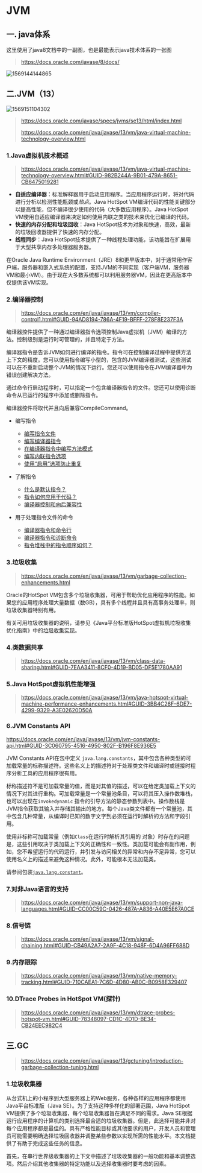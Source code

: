 # JVM

## 一. java体系

这里使用了java8文档中的一副图，也是最能表示java技术体系的一张图

> https://docs.oracle.com/javase/8/docs/

![1569144144865](E:\codes\ideaworkspace\Jdk-new-features\Jdk-new-features\imges\1569144144865.png)

## 二.JVM（13）

![1569151104302](E:\codes\ideaworkspace\Jdk-new-features\Jdk-new-features\imges\1569151104302.png)

> https://docs.oracle.com/javase/specs/jvms/se13/html/index.html
>
> https://docs.oracle.com/en/java/javase/13/vm/java-virtual-machine-technology-overview.html

### 1.Java虚拟机技术概述

> https://docs.oracle.com/en/java/javase/13/vm/java-virtual-machine-technology-overview.html#GUID-982B244A-9B01-479A-8651-CB6475019281

- **自适应编译器**：标准解释器用于启动应用程序。当应用程序运行时，将对代码进行分析以检测性能瓶颈或*热点*。Java HotSpot VM编译代码的性能关键部分以提高性能，但不编译很少使用的代码（大多数应用程序）。Java HotSpot VM使用自适应编译器来决定如何使用内联之类的技术来优化已编译的代码。
- **快速的内存分配和垃圾回收**：Java HotSpot技术为对象和快速，高效，最新的垃圾回收器提供了快速的内存分配。
- **线程同步**：Java HotSpot技术提供了一种线程处理功能，该功能旨在扩展用于大型共享内存多处理器服务器。

在Oracle Java Runtime Environment（JRE）8和更早版本中，对于通常用作客户端，服务器和嵌入式系统的配置，支持JVM的不同实现（客户端VM，服务器VM和最小VM）。由于现在大多数系统都可以利用服务器VM，因此在更高版本中仅提供该VM实现。

### 2.编译器控制

> https://docs.oracle.com/en/java/javase/13/vm/compiler-control1.html#GUID-94AD8194-786A-4F19-BFFF-278F8E237F3A

编译器控件提供了一种通过编译器指令选项控制Java虚拟机（JVM）编译的方法。控制级别是运行时可管理的，并且特定于方法。

编译器指令是告诉JVM如何进行编译的指令。指令可在控制编译过程中提供方法上下文的精度。您可以使用指令编写小型的，包含的JVM编译器测试，这些测试可以在不重新启动整个JVM的情况下运行。您还可以使用指令在JVM编译器中为错误创建解决方法。

通过命令行启动程序时，可以指定一个包含编译器指令的文件。您还可以使用诊断命令从已运行的程序中添加或删除指令。

编译器控件将取代并且向后兼容CompileCommand。

- 编写指令
  - [编写指令文件](https://docs.oracle.com/en/java/javase/13/vm/writing-directives.html#GUID-8D24F71C-00A0-4959-AF10-1E08201B0B69)
  - [编写编译器指令](https://docs.oracle.com/en/java/javase/13/vm/writing-directives.html#GUID-4191CF8A-8FBB-4DB1-9275-DE438B7EE69A)
  - [在编译器指令中编写方法模式](https://docs.oracle.com/en/java/javase/13/vm/writing-directives.html#GUID-EAAA6987-3F98-42FB-A877-C6169B4C71BE)
  - [编写内联指令选项](https://docs.oracle.com/en/java/javase/13/vm/writing-directives.html#GUID-F9B12DF3-50D7-432F-942C-BD554FF41865)
  - [使用“启用”选项防止重复](https://docs.oracle.com/en/java/javase/13/vm/writing-directives.html#GUID-D89AB9B7-B72B-4889-B3F3-4FEABEC783C1)

- 了解指令
  - [什么是默认指令？](https://docs.oracle.com/en/java/javase/13/vm/understanding-directives-better.html#GUID-1011AB83-1C0E-4C4B-B302-4CD487F25C61)
  - [指令如何应用于代码？](https://docs.oracle.com/en/java/javase/13/vm/understanding-directives-better.html#GUID-FB010DC3-9E3C-4D19-AEDE-9527DAA1AD7D)
  - [编译器控制和向后兼容性](https://docs.oracle.com/en/java/javase/13/vm/understanding-directives-better.html#GUID-AC93D367-C00F-4054-83A0-42C4BD5C4F87)

- 用于处理指令文件的命令
  - [编译器指令和命令行](https://docs.oracle.com/en/java/javase/13/vm/commands-work-directive-files.html#GUID-3517007F-824A-4079-B374-188C107D9AB2)
  - [编译器指令和诊断命令](https://docs.oracle.com/en/java/javase/13/vm/commands-work-directive-files.html#GUID-4B31D43A-EEBF-47E0-AAB5-9BEB23B7CFC2)
  - [指令堆栈中的指令顺序如何？](https://docs.oracle.com/en/java/javase/13/vm/commands-work-directive-files.html#GUID-0BE73FEB-C133-4907-869A-42F9E4646E9D)

### 3.垃圾收集

> https://docs.oracle.com/en/java/javase/13/vm/garbage-collection-enhancements.html

Oracle的HotSpot VM包含多个垃圾收集器，可用于帮助优化应用程序的性能。如果您的应用程序处理大量数据（数GB），具有多个线程并且具有高事务处理率，则垃圾收集器特别有用。

有关可用垃圾收集器的说明，请参见《Java平台标准版HotSpot虚拟机垃圾收集优化指南》中的[垃圾收集实现](https://www.oracle.com/pls/topic/lookup?ctx=en/java/javase/13/vm&id=JSGCT-GUID-23844E39-7499-400C-A579-032B68E53073)。

### 4.类数据共享

> https://docs.oracle.com/en/java/javase/13/vm/class-data-sharing.html#GUID-7EAA3411-8CF0-4D19-BD05-DF5E1780AA91

### 5.Java HotSpot虚拟机性能增强

> https://docs.oracle.com/en/java/javase/13/vm/java-hotspot-virtual-machine-performance-enhancements.html#GUID-3BB4C26F-6DE7-4299-9329-A3E02620D50A

### 6.JVM Constants API

https://docs.oracle.com/en/java/javase/13/vm/jvm-constants-api.html#GUID-3C060795-4516-4950-802F-B196F8E936E5

JVM Constants API在包中定义 `java.lang.constants`，其中包含各种类型的可加载常量的标称描述符。这些名义上的描述符对于处理类文件和编译时或链接时程序分析工具的应用程序很有用。

标称描述符不是可加载常量的值，而是对其值的描述，可以在给定类加载上下文的情况下对其进行重构。可加载常量是一个常量池条目，可以将其压入操作数堆栈，也可以出现在`invokedynamic` 指令的引导方法的静态参数列表中。操作数栈是JVM指令获取其输入并存储其输出的地方。每个Java类文件都有一个常量池，其中包含几种常量，从编译时已知的数字文字到必须在运行时解析的方法和字段引用。

使用非标称可加载常量（例如`Class`在运行时解析其引用的 对象）时存在的问题是，这些引用取决于类加载上下文的正确性和一致性。类加载可能会有副作用，例如，您不希望运行的代码运行，并引发与访问相关的异常和内存不足异常，您可以使用名义上的描述来避免这种情况。此外，可能根本无法加载类。

请参阅包装[`java.lang.constant`](https://docs.oracle.com/en/java/javase/13/docs/api/java.base/java/lang/constant/package-summary.html)。

### 7.对非Java语言的支持

> https://docs.oracle.com/en/java/javase/13/vm/support-non-java-languages.html#GUID-CC00C59C-0426-487A-A836-A40E5E67A0CE

### 8.信号链

> https://docs.oracle.com/en/java/javase/13/vm/signal-chaining.html#GUID-CB49A2A7-2A9F-4C18-948F-6D4A96FF688D

### 9.内存跟踪

> https://docs.oracle.com/en/java/javase/13/vm/native-memory-tracking.html#GUID-710CAEA1-7C6D-4D80-AB0C-B0958E329407

### 10.DTrace Probes in HotSpot VM(探针)

> https://docs.oracle.com/en/java/javase/13/vm/dtrace-probes-hotspot-vm.html#GUID-78348097-CD1C-4D1D-BE34-CB24EEC982C4

## 三.GC

> https://docs.oracle.com/en/java/javase/13/gctuning/introduction-garbage-collection-tuning.html

### 1.垃圾收集器

从台式机上的小程序到大型服务器上的Web服务，各种各样的应用程序都使用Java平台标准版（Java SE）。为了支持这种多样化的部署范围，Java HotSpot VM提供了多个垃圾收集器，每个垃圾收集器旨在满足不同的需求。Java SE根据运行应用程序的计算机的类别选择最合适的垃圾收集器。但是，此选择可能并非对每个应用程序都是最佳的。具有严格性能目标或其他要求的用户，开发人员和管理员可能需要明确选择垃圾回收器并调整某些参数以实现所需的性能水平。本文档提供了有助于完成这些任务的信息。

首先，在串行世界级收集器的上下文中描述了垃圾收集器的一般功能和基本调整选项。然后介绍其他收集器的特定功能以及选择收集器时要考虑的因素。

